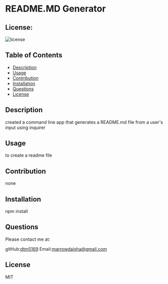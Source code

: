 
# README.MD Generator
 
## License:
![license](https://img.shields.io/badge/license-MIT-blue)
 

## Table of Contents
* [Description](#description)
* [Usage](#usage)
* [Contribution](#contribution)
* [Installation](#installation)
* [Questions](#questions)
* [License](#license)
   


## Description
created a command line app that generates a README.md file from a user's input using inquirer

## Usage
to create a readme file

## Contribution
none

## Installation
npm install

## Questions
Please contact me at:

gitHub:[dtm5169](https://github.com/dtm5169)
Email:[marrowdaisha@gmail.com](marrowdaisha@gmail.com)

## License
MIT 



